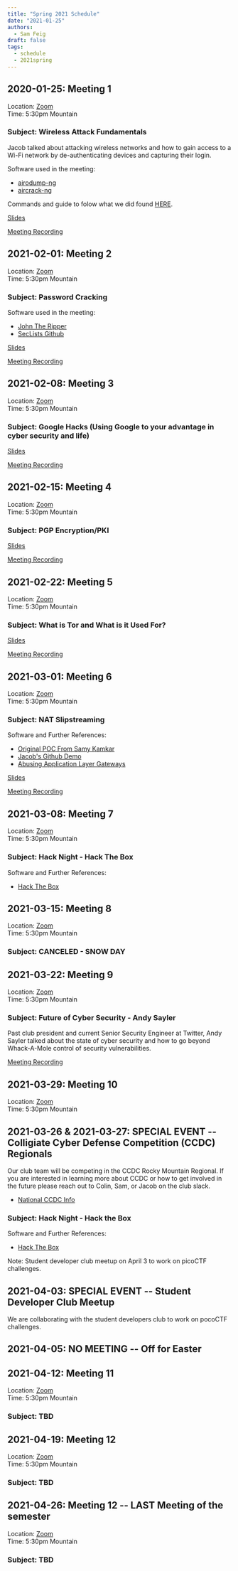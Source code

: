 ```yaml
---
title: "Spring 2021 Schedule"
date: "2021-01-25"
authors:
  - Sam Feig
draft: false
tags:
  - schedule
  - 2021spring
---
```


## 2020-01-25: Meeting 1
Location: [Zoom](https://cuboulder.zoom.us/j/94087253717)  
Time: 5:30pm Mountain

### Subject: Wireless Attack Fundamentals
Jacob talked about attacking wireless networks and how to gain access to a Wi-Fi network by de-authenticating devices and capturing their login.

Software used in the meeting: 
- [airodump-ng](https://www.aircrack-ng.org/doku.php?id=airodump-ng)
- [aircrack-ng](https://www.aircrack-ng.org/)

Commands and guide to folow what we did found [HERE](https://www.aircrack-ng.org/doku.php?id=cracking_wpa).

[Slides](https://docs.google.com/presentation/d/1aFbzgUjSY7yP9Cfp6cFHi-qPZpAVvcTO0zA8BzszIVE/edit?usp=sharing)

[Meeting Recording](https://drive.google.com/file/d/1XOLaErSNrpXpBSSCulbKYXleZeO_5SvB/view?usp=sharing)

## 2021-02-01: Meeting 2
Location: [Zoom](https://cuboulder.zoom.us/j/94087253717)  
Time: 5:30pm Mountain

### Subject: Password Cracking

Software used in the meeting: 
- [John The Ripper](https://github.com/openwall/john)
- [SecLists Github](https://github.com/danielmiessler/SecLists)

[Slides](https://docs.google.com/presentation/d/1Hh6rxnQMPxAkHEC0J-riABAFS5mr6Gfi2POyeGWft0k/edit?usp=sharing)

[Meeting Recording](https://drive.google.com/file/d/1-6-gn5lEUHYMGXQs8VQHqO8rWYVFVCUX/view?usp=sharing)

## 2021-02-08: Meeting 3
Location: [Zoom](https://cuboulder.zoom.us/j/94087253717)  
Time: 5:30pm Mountain

### Subject: Google Hacks (Using Google to your advantage in cyber security and life)

[Slides]()

[Meeting Recording](https://drive.google.com/file/d/1wAJWpql_EDBVkUp4ISm8_OgWZmnDt3GT/view?usp=sharing)

## 2021-02-15: Meeting 4
Location: [Zoom](https://cuboulder.zoom.us/j/94087253717)  
Time: 5:30pm Mountain

### Subject: PGP Encryption/PKI

[Slides](https://drive.google.com/file/d/1DjEN_kJxJBW6Cd53l4HMMz4inKCZDcaT/view?usp=sharing)

[Meeting Recording](https://drive.google.com/file/d/1zO8kC6ZcKPPlbkSiuPkKMn4WuzsZmyTu/view?usp=sharing)

## 2021-02-22: Meeting 5
Location: [Zoom](https://cuboulder.zoom.us/j/94087253717)  
Time: 5:30pm Mountain

### Subject: What is Tor and What is it Used For?

[Slides](https://docs.google.com/presentation/d/1BlEKXwhw9dH1YzT5Dq7_Djn4gpDjknbdHzTAg6o9K64/edit?usp=sharing)

[Meeting Recording](https://drive.google.com/file/d/1HQ3rZW8KbigaO7rX_ZYZSbgwV8jYZE30/view?usp=sharing)

## 2021-03-01: Meeting 6
Location: [Zoom](https://cuboulder.zoom.us/j/94087253717)  
Time: 5:30pm Mountain

### Subject: NAT Slipstreaming

Software and Further References: 
- [Original POC From Samy Kamkar](https://samy.pl/slipstream/)
- [Jacob's Github Demo](https://github.com/pcx436/natty-slipstream)
- [Abusing Application Layer Gateways](https://embracethered.com/blog/posts/2020/nat-slipstreaming-simplified/)

[Slides](https://docs.google.com/presentation/d/1VrVHsw9mOXBig31NgtPHkeHKKTaCiXMHfoJ8_Z8HRw0/edit?usp=sharing)

[Meeting Recording](https://drive.google.com/file/d/1LQCOm2OGwSLKnzjru2uOjCWh8uM4FCh9/view?usp=sharing)

## 2021-03-08: Meeting 7
Location: [Zoom](https://cuboulder.zoom.us/j/94087253717)  
Time: 5:30pm Mountain

### Subject: Hack Night - Hack The Box

Software and Further References: 
- [Hack The Box](https://app.hackthebox.eu/)

<!-- Meeting Recording]() -->

## 2021-03-15: Meeting 8
Location: [Zoom](https://cuboulder.zoom.us/j/94087253717)  
Time: 5:30pm Mountain

### Subject: CANCELED - SNOW DAY

<!-- Meeting Recording]() -->

## 2021-03-22: Meeting 9
Location: [Zoom](https://cuboulder.zoom.us/j/94087253717)  
Time: 5:30pm Mountain

### Subject: Future of Cyber Security - Andy Sayler

Past club president and current Senior Security Engineer at Twitter, Andy Sayler talked about the state of cyber security and how to go beyond Whack-A-Mole control of security vulnerabilities.

[Meeting Recording](https://drive.google.com/file/d/13aKCnyrnSYnZ5GlUHV3qtFlGpjAr7S48/view?usp=sharing)

## 2021-03-29: Meeting 10
Location: [Zoom](https://cuboulder.zoom.us/j/94087253717)  
Time: 5:30pm Mountain

## 2021-03-26 & 2021-03-27: SPECIAL EVENT -- Colligiate Cyber Defense Competition (CCDC) Regionals

Our club team will be competing in the CCDC Rocky Mountain Regional. If you are interested in learning more about CCDC or how to get involved in the future please reach out to Colin, Sam, or Jacob on the club slack.

- [National CCDC Info](https://www.nationalccdc.org/)

### Subject: Hack Night - Hack the Box

Software and Further References: 
- [Hack The Box](https://app.hackthebox.eu/)

Note: Student developer club meetup on April 3 to work on picoCTF challenges.

<!-- Meeting Recording]() -->

## 2021-04-03: SPECIAL EVENT -- Student Developer Club Meetup

We are collaborating with the student developers club to work on pocoCTF challenges.

## 2021-04-05: NO MEETING -- Off for Easter

## 2021-04-12: Meeting 11
Location: [Zoom](https://cuboulder.zoom.us/j/94087253717)  
Time: 5:30pm Mountain

### Subject: TBD

<!-- Meeting Recording]() -->

## 2021-04-19: Meeting 12
Location: [Zoom](https://cuboulder.zoom.us/j/94087253717)  
Time: 5:30pm Mountain

### Subject: TBD

<!-- Meeting Recording]() -->

## 2021-04-26: Meeting 12 -- LAST Meeting of the semester
Location: [Zoom](https://cuboulder.zoom.us/j/94087253717)  
Time: 5:30pm Mountain

### Subject: TBD

<!-- Meeting Recording]() -->